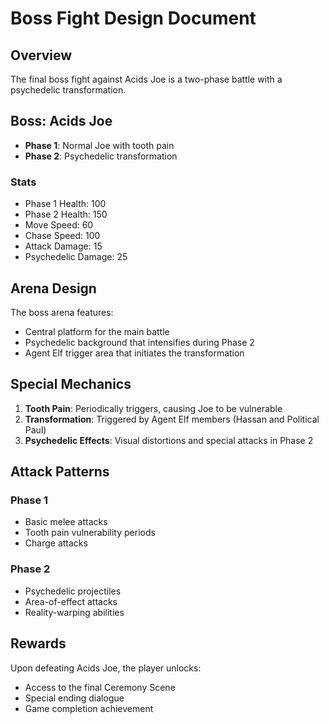 # Boss Fight Design Document

## Overview
The final boss fight against Acids Joe is a two-phase battle with a psychedelic transformation.

## Boss: Acids Joe
- **Phase 1**: Normal Joe with tooth pain
- **Phase 2**: Psychedelic transformation

### Stats
- Phase 1 Health: 100
- Phase 2 Health: 150
- Move Speed: 60
- Chase Speed: 100
- Attack Damage: 15
- Psychedelic Damage: 25

## Arena Design
The boss arena features:
- Central platform for the main battle
- Psychedelic background that intensifies during Phase 2
- Agent Elf trigger area that initiates the transformation

## Special Mechanics
1. **Tooth Pain**: Periodically triggers, causing Joe to be vulnerable
2. **Transformation**: Triggered by Agent Elf members (Hassan and Political Paul)
3. **Psychedelic Effects**: Visual distortions and special attacks in Phase 2

## Attack Patterns
### Phase 1
- Basic melee attacks
- Tooth pain vulnerability periods
- Charge attacks

### Phase 2
- Psychedelic projectiles
- Area-of-effect attacks
- Reality-warping abilities

## Rewards
Upon defeating Acids Joe, the player unlocks:
- Access to the final Ceremony Scene
- Special ending dialogue
- Game completion achievement